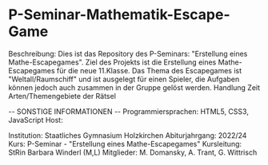 # P-Seminar-Mathematik-Escape-Game

Beschreibung: Dies ist das Repository des P-Seminars: "Erstellung eines Mathe-Escapegames". Ziel des Projekts ist die Erstellung eines Mathe-Escapegames für die neue 11.Klasse. Das Thema des Escapegames ist "Weltall/Raumschiff" und ist ausgelegt für einen Spieler, die Aufgaben können jedoch auch zusammen in der Gruppe gelöst werden. Handlung Zeit Arten/Themengebiete der Rätsel

-- SONSTIGE INFORMATIONEN -- Programmiersprachen: HTML5, CSS3, JavaScript Host:

Institution: Staatliches Gymnasium Holzkirchen Abiturjahrgang: 2022/24 Kurs: P-Seminar - "Erstellung eines Mathe-Escapegames" Kursleitung: StRin Barbara Winderl (M,L) Mitglieder: M. Domansky, A. Trant, G. Wittrisch
